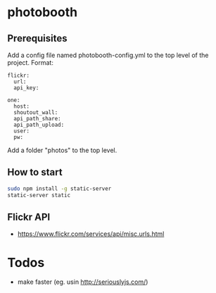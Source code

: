 # photobooth
## Prerequisites
Add a config file named photobooth-config.yml to the top level of the project. Format:

```
flickr:
  url: 
  api_key: 

one:
  host: 
  shoutout_wall: 
  api_path_share: 
  api_path_upload: 
  user:
  pw: 
```

Add a folder "photos" to the top level.

## How to start
```bash
sudo npm install -g static-server
static-server static
```

## Flickr API
* https://www.flickr.com/services/api/misc.urls.html
 
# Todos
* make faster (eg. usin http://seriouslyjs.com/)
